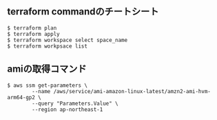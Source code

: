 ## terraform commandのチートシート

```shell
$ terraform plan
$ terraform apply
$ terraform workspace select space_name
$ terraform workpsace list
```


## amiの取得コマンド

```shell
$ aws ssm get-parameters \
        --name /aws/service/ami-amazon-linux-latest/amzn2-ami-hvm-arm64-gp2 \
        --query "Parameters.Value" \
        --region ap-northeast-1
```
